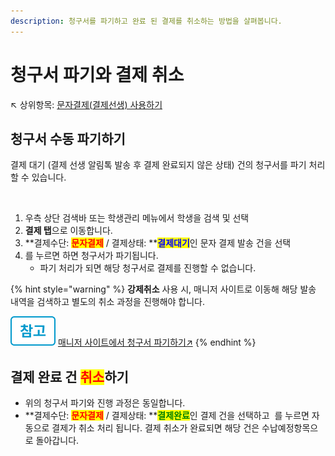 ```yaml
---
description: 청구서를 파기하고 완료 된 결제를 취소하는 방법을 살펴봅니다.
---
```


# 청구서 파기와 결제 취소

↖ 상위항목: [문자결제(결제선생) 사용하기](./)

## 청구서 수동 파기하기

결제 대기 (결제 선생 알림톡 발송 후 결제 완료되지 않은 상태) 건의 청구서를 파기 처리 할 수 있습니다.

<div align="left">

<figure><img src="../../.gitbook/assets/청구서 파기 (1).png" alt=""><figcaption></figcaption></figure>

</div>

1. 우측 상단 검색바 또는 학생관리 메뉴에서 학생을 검색 및 선택
2. **결제 탭**으로 이동합니다.
3. **결제수단: **<mark style="color:red;">**문자결제**</mark>** / 결제상태: **<mark style="color:blue;">**결제대기**</mark>인 문자 결제 발송 건을 선택
4. <img src="../../.gitbook/assets/btn_결제취소.png" alt="" data-size="line">를 누르면 하면 청구서가 파기됩니다.
   * 파기 처리가 되면 해당 청구서로 결제를 진행할 수 없습니다.

{% hint style="warning" %}
**강제취소** 사용 시, 매니저 사이트로 이동해 해당 발송 내역을 검색하고 별도의 취소 과정을 진행해야 합니다.&#x20;

<img src="../../.gitbook/assets/Btn_ref.png" alt="" data-size="line"> [매니저 사이트에서 청구서 파기하기↗](manager.md#undefined-3)
{% endhint %}

## 결제 완료 건 <mark style="color:red;">취소</mark>하기

* 위의 청구서 파기와 진행 과정은 동일합니다.
* **결제수단: **<mark style="color:red;">**문자결제**</mark>** / 결제상태: **<mark style="color:green;">**결제완료**</mark>인 결제 건을 선택하고 <img src="../../.gitbook/assets/btn_결제취소.png" alt="" data-size="line"> 를 누르면 자동으로 결제가 취소 처리 됩니다. 결제 취소가 완료되면 해당 건은 수납예정항목으로 돌아갑니다.

<div align="left">

<figure><img src="../../.gitbook/assets/결제완료 건 취소.png" alt="" width="563"><figcaption></figcaption></figure>

</div>
